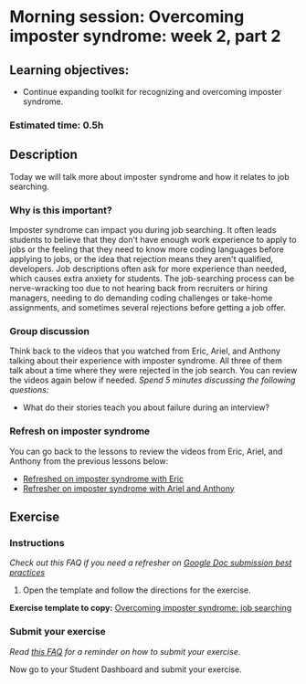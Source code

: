 # Morning session: Overcoming imposter syndrome: week 2, part 2

## Learning objectives:

- Continue expanding toolkit for recognizing and overcoming imposter syndrome.

### **Estimated time**: 0.5h

## Description

Today we will talk more about imposter syndrome and how it relates to job searching.

### Why is this important?

Imposter syndrome can impact you during job searching. It often leads students to believe that they don't have enough work experience to apply to jobs or the feeling that they need to know more coding languages before applying to jobs, or the idea that rejection means they aren't qualified, developers. Job descriptions often ask for more experience than needed, which causes extra anxiety for students. The job-searching process can be nerve-wracking too due to not hearing back from recruiters or hiring managers, needing to do demanding coding challenges or take-home assignments, and sometimes several rejections before getting a job offer.

### Group discussion

Think back to the videos that you watched from Eric, Ariel, and Anthony talking about their experience with imposter syndrome. All three of them talk about a time where they were rejected in the job search. You can review the videos again below if needed. *Spend 5 minutes discussing the following questions:*
- What do their stories teach you about failure during an interview?

### Refresh on imposter syndrome

You can go back to the lessons to review the videos from Eric, Ariel, and Anthony from the previous lessons below: 

- [Refreshed on imposter syndrome with Eric](https://github.com/microverseinc/curriculum-professional-skills/blob/main/soft-skills/overcoming-imposter-syndrome-week1-part1.md)
- [Refresher on imposter syndrome with Ariel and Anthony](https://github.com/microverseinc/curriculum-professional-skills/blob/main/imposter-syndrome/Overcoming-imposter-syndrome:-week-1-part-2.md)

## Exercise

### Instructions

*Check out this FAQ if you need a refresher on [Google Doc submission best practices](https://microverse.zendesk.com/hc/en-us/articles/360063156813)*

1. Open the template and follow the directions for the exercise.

**Exercise template to copy:** [Overcoming imposter syndrome: job searching](https://docs.google.com/document/d/1rzyK3UDzFUV77OXhijNOJPcFl3eBRv91gGuLyBcG-Hw/edit#) 

### Submit your exercise

*Read [this FAQ](https://microverse.zendesk.com/hc/en-us/articles/360061344234) for a reminder on how to submit your exercise.* 

Now go to your Student Dashboard and submit your exercise.
